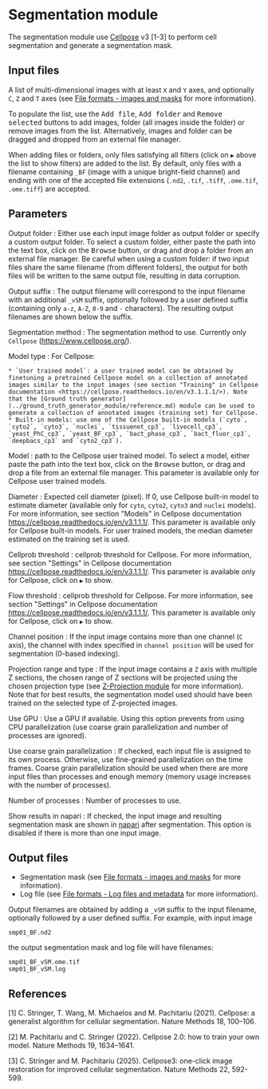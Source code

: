 # Segmentation module

The segmentation module use [Cellpose](https://www.cellpose.org/) v3 [1-3] to perform cell segmentation and generate a segmentation mask.


## Input files

A list of multi-dimensional images with at least `X` and `Y` axes, and optionally `C`, `Z` and `T` axes (see [File formats - images and masks](../general/files.md#images-and-masks) for more information).

To populate the list, use the <kbd>Add file</kbd>, <kbd>Add folder</kbd> and <kbd>Remove selected</kbd> buttons to add images, folder (all images inside the folder) or remove images from the list. Alternatively, images and folder can be dragged and dropped from an external file manager.

When adding files or folders, only files satisfying all filters (click on `▶` above the list to show filters) are added to the list.  By default, only files with a filename containing `_BF` (image with a unique bright-field channel) and ending with one of the accepted file extensions (`.nd2`, `.tif`, `.tiff`, `.ome.tif`, `.ome.tiff`) are accepted.


## Parameters

Output folder
: Either use each input image folder as output folder or specify a
custom output folder. To select a custom folder, either paste the path
into the text box, click on the <kbd>Browse</kbd> button, or drag and drop a
folder from an external file manager. Be careful when using a custom folder: if
two input files share the same filename (from different folders), the
output for both files will be written to the same output file,
resulting in data corruption.

Output suffix
: The output filename will correspond to the input filename with an
additional `_vSM` suffix, optionally followed by a user defined suffix
(containing only `a-z`, `A-Z`, `0-9` and `-` characters). The
resulting output filenames are shown below the suffix.

Segmentation method
: The segmentation method to use. Currently only `Cellpose` (<https://www.cellpose.org/>).

Model type
: For Cellpose:
    
    * `User trained model`: a user trained model can be obtained by finetuning a pretrained Cellpose model on a collection of annotated images similar to the input images (see section "Training" in Cellpose documentation <https://cellpose.readthedocs.io/en/v3.1.1.1/>). Note that the [Ground truth generator](../ground_truth_generator_module/reference.md) module can be used to generate a collection of annotated images (training set) for Cellpose.
    * Built-in models: use one of the Cellpose built-in models (`cyto`, `cyto2`, `cyto3`, `nuclei`, `tissuenet_cp3`, `livecell_cp3`, `yeast_PhC_cp3`, `yeast_BF_cp3`, `bact_phase_cp3`, `bact_fluor_cp3`, `deepbacs_cp3` and `cyto2_cp3`).
    
Model
: path to the Cellpose user trained model. To select a model, either paste the path into the text box, click on the <kbd>Browse</kbd> button, or drag and drop a file from an external file manager. This parameter is available only for Cellpose user trained models.

Diameter
: Expected cell diameter (pixel). If 0, use Cellpose built-in model to estimate diameter (available only for `cyto`, `cyto2`, `cyto3` and `nuclei` models). For more information, see section "Models" in Cellpose documentation <https://cellpose.readthedocs.io/en/v3.1.1.1/>. This parameter is available only for Cellpose built-in models. For user trained models, the median diameter estimated on the training set is used.

Cellprob threshold
: cellprob threshold for Cellpose. For more information, see section "Settings" in Cellpose documentation <https://cellpose.readthedocs.io/en/v3.1.1.1/>. This parameter is available only for Cellpose, click on `▶` to show.

Flow threshold
: cellprob threshold for Cellpose. For more information, see section "Settings" in Cellpose documentation <https://cellpose.readthedocs.io/en/v3.1.1.1/>. This parameter is available only for Cellpose, click on `▶` to show.

Channel position
: If the input image contains more than one channel (`C` axis), the
channel with index specified in `channel position` will be used for
segmentation (0-based indexing).

Projection range and type
: If the input image contains a `Z` axis with
multiple Z sections, the chosen range of Z sections will be projected
using the chosen projection type (see [Z-Projection
module](../zprojection_module/reference.md) for more information).
Note that for best results, the segmentation model used should have
been trained on the selected type of Z-projected images.

Use GPU
: Use a GPU if available. Using this option prevents from using CPU parallelization (use coarse grain parallelization and number of processes are ignored).

Use coarse grain parallelization
: If checked, each input file is assigned to its own process. Otherwise, use fine-grained parallelization on the time frames. Coarse grain parallelization should be used when there are more input files than processes and enough memory (memory usage increases with the number of processes).

Number of processes
: Number of processes to use.

Show results in napari
: If checked, the input image and resulting segmentation mask are shown in [napari](https://napari.org) after segmentation.  This option is disabled if there is more than one input image.

## Output files

* Segmentation mask (see [File formats - images and masks](../general/files.md#images-and-masks) for more information).
* Log file (see [File formats - Log files and metadata](../general/files.md#log-files-and-metadata) for more information).

Output filenames are obtained by adding a `_vSM` suffix to the input filename, optionally followed by a user defined suffix. For example, with input image
```
smp01_BF.nd2
```
the output segmentation mask and log file will have filenames:
```
smp01_BF_vSM.ome.tif
smp01_BF_vSM.log
```


## References

[1] C. Stringer, T. Wang, M. Michaelos and M. Pachitariu (2021). Cellpose: a generalist algorithm for cellular segmentation. Nature Methods 18, 100–106.

[2] M. Pachitariu and C. Stringer (2022). Cellpose 2.0: how to train your own model. Nature Methods 19, 1634–1641.

[3] C. Stringer and M. Pachitariu (2025). Cellpose3: one-click image restoration for improved cellular segmentation. Nature Methods 22, 592-599.


